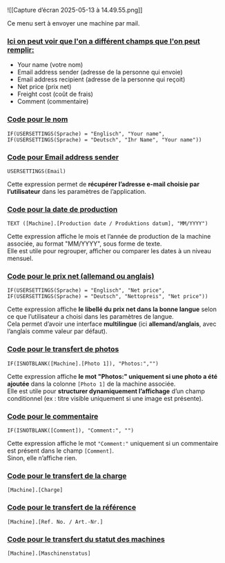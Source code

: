 ![[Capture d’écran 2025-05-13 à 14.49.55.png]]

Ce menu sert à envoyer une machine par mail.
### <u>Ici on peut voir que l'on a différent champs que l'on peut remplir:</u>

- Your name (votre nom)
- Email address sender (adresse de la personne qui envoie)
- Email address recipient (adresse de la personne qui reçoit)
- Net price (prix net)
- Freight cost (coût de frais)
- Comment (commentaire)

### <u>Code pour le nom</u>
~~~
IF(USERSETTINGS(Sprache) = "Englisch", "Your name", 
IF(USERSETTINGS(Sprache) = "Deutsch", "Ihr Name", "Your name"))
~~~
### <u>Code pour Email address sender </u>
~~~
USERSETTINGS(Email)
~~~

Cette expression permet de **récupérer l’adresse e-mail choisie par l’utilisateur** dans les paramètres de l’application.  

### <u>Code pour la date de production</u>

~~~
TEXT ([Machine].[Production date / Produktions datum], "MM/YYYY")
~~~

Cette expression affiche le mois et l’année de production de la machine associée, au format "MM/YYYY", sous forme de texte.  
Elle est utile pour regrouper, afficher ou comparer les dates à un niveau mensuel.
### <u> Code pour le prix net (allemand ou anglais)</u>

~~~
IF(USERSETTINGS(Sprache) = "Englisch", "Net price", 
IF(USERSETTINGS(Sprache) = "Deutsch", "Nettopreis", "Net price"))
~~~

Cette expression affiche **le libellé du prix net dans la bonne langue** selon ce que l’utilisateur a choisi dans les paramètres de langue.  
Cela permet d’avoir une interface **multilingue** (ici **allemand/anglais**, avec l’anglais comme valeur par défaut).
### <u>Code pour le transfert de photos</u>

~~~
IF(ISNOTBLANK([Machine].[Photo 1]), "Photos:","")
~~~

Cette expression affiche **le mot "Photos:" uniquement si une photo a été ajoutée** dans la colonne `[Photo 1]` de la machine associée.  
Elle est utile pour **structurer dynamiquement l’affichage** d’un champ conditionnel (ex : titre visible uniquement si une image est présente).
### <u> Code pour le commentaire </u>

~~~
IF(ISNOTBLANK([Comment]), "Comment:", "")
~~~

Cette expression affiche le mot `"Comment:"` uniquement si un commentaire est présent dans le champ `[Comment]`.  
Sinon, elle n’affiche rien.

### <u>Code pour le transfert de la charge</u>
~~~
[Machine].[Charge]
~~~

### <u>Code pour le transfert de la référence</u>
~~~
[Machine].[Ref. No. / Art.-Nr.]
~~~

### <u>Code pour le transfert du statut des machines</u>
~~~
[Machine].[Maschinenstatus]
~~~